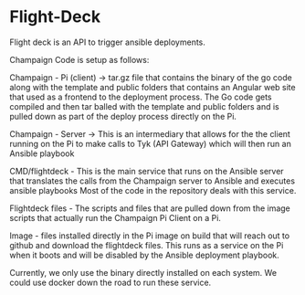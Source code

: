 # Flight-Deck

Flight deck is an API to trigger ansible deployments.

Champaign Code is setup as follows: 

Champaign - Pi (client) -> tar.gz file that contains the binary of the go code along with the template and public folders that contains an Angular web site that used as a frontend to the deployment process. The Go code gets compiled and then tar balled with the template and public folders and is pulled down as part of the deploy process directly on the Pi.

Champaign - Server ->  This is an intermediary that allows for the the client running on the Pi to make calls to Tyk (API Gateway) which will then run an Ansible playbook

CMD/flightdeck - This is the main service that runs on the Ansible server that translates the calls from the Champaign server to Ansible and executes ansible playbooks
Most of the code in the repository deals with this service.

Flightdeck files - The scripts and files that are pulled down from the image scripts that actually run the Champaign Pi Client on a Pi.  

Image - files installed directly in the Pi image on build that will reach out to github and download the flightdeck files. This runs as a service on the Pi when it boots and will be disabled by the Ansible deployment playbook. 

Currently, we only use the binary directly installed on each system.  We could use docker down the road to run these service.  
